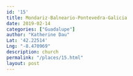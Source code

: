 ```yaml
---
id: '15'
title: Mondariz-Balneario-Pontevedra-Galicia
date: 2019-02-14
categories: ["Guadalupe"]
author: "Katherine Dau"
Lat: '42.22514'
Lng: "-8.470969"
description: church
permalink: "/places/15.html"
layout: post
---
```

